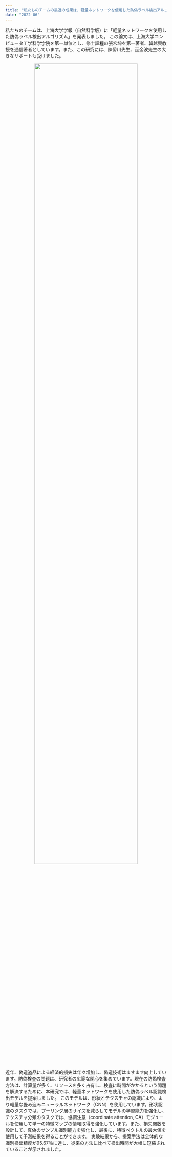 ```yaml
---
title: "私たちのチームの最近の成果は、軽量ネットワークを使用した防偽ラベル検出アルゴリズムです"
date: "2022-06"
---
```


私たちのチームは、上海大学学報（自然科学版）に「軽量ネットワークを使用した防偽ラベル検出アルゴリズム」を発表しました。 この論文は、上海大学コンピュータ工学科学学院を第一単位とし、修士課程の張宏坤を第一著者、韓越興教授を通信著者としています。また、この研究には、陳侨川先生、巫金波先生の大きなサポートも受けました。

<p align="center">
  <img src="/images/indexPic/2022/zhanghongkun.jpg" style="width:80%;" />
</p>

近年、偽造盗品による経済的損失は年々増加し、偽造技術はますます向上しています。防偽検査の問題は、研究者の広範な関心を集めています。現在の防偽検査方法は、計算量が多く、リソースを多く占有し、検査に時間がかかるという問題を解決するために、本研究では、軽量ネットワークを使用した防偽ラベル認識検出モデルを提案しました。 このモデルは、形状とテクスチャの認識により、より軽量な畳み込みニューラルネットワーク（CNN）を使用しています。形状認識のタスクでは、プーリング層のサイズを減らしてモデルの学習能力を強化し、テクスチャ分類のタスクでは、協調注意（coordinate attention, CA）モジュールを使用して単一の特徴マップの情報取得を強化しています。また、損失関数を設計して、真偽のサンプル識別能力を強化し、最後に、特徴ベクトルの最大値を使用して予測結果を得ることができます。 実験結果から、提案手法は全体的な識別検出精度が95.67％に達し、従来の方法に比べて検出時間が大幅に短縮されていることが示されました。